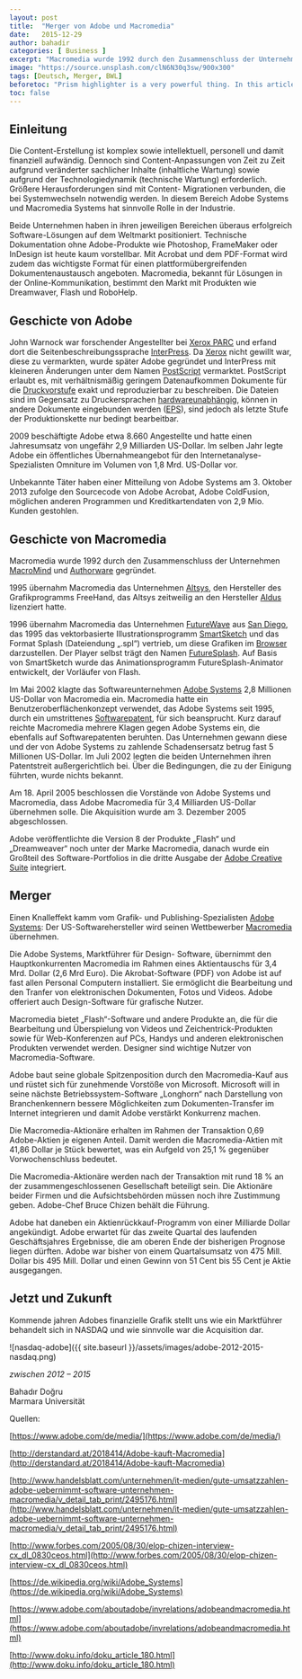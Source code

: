 ```yaml
---
layout: post
title:  "Merger von Adobe und Macromedia"
date:   2015-12-29
author: bahadir
categories: [ Business ]
excerpt: "Macromedia wurde 1992 durch den Zusammenschluss der Unternehmen..."
image: "https://source.unsplash.com/clN6N30q3sw/900x300" 
tags: [Deutsch, Merger, BWL]
beforetoc: "Prism highlighter is a very powerful thing. In this article I'm going to show you what you can actually do with it, some tricks and tips while editing your post. Tocs is also enabled as you can see in summary."
toc: false
---
```


## Einleitung

Die Content-Erstellung ist komplex sowie intellektuell, personell und damit finanziell aufwändig. Dennoch sind Content-Anpassungen von Zeit zu Zeit aufgrund veränderter sachlicher Inhalte (inhaltliche Wartung) sowie aufgrund der Technologiedynamik (technische Wartung) erforderlich. Größere Herausforderungen sind mit Content- Migrationen verbunden, die bei Systemwechseln notwendig werden. In diesem Bereich Adobe Systems und Macromedia Systems hat sinnvolle Rolle in der Industrie.

Beide Unternehmen haben in ihren jeweiligen Bereichen überaus erfolgreich Software-Lösungen auf dem Weltmarkt positioniert. Technische Dokumentation ohne Adobe-Produkte wie Photoshop, FrameMaker oder InDesign ist heute kaum vorstellbar. Mit Acrobat und dem PDF-Format wird zudem das wichtigste Format für einen plattformübergreifenden Dokumentenaustausch angeboten. Macromedia, bekannt für Lösungen in der Online-Kommunikation, bestimmt den Markt mit Produkten wie Dreamwaver, Flash und RoboHelp.

## Geschicte von Adobe

John Warnock war forschender Angestellter bei  [Xerox PARC](https://de.wikipedia.org/wiki/Xerox_PARC)  und erfand dort die Seitenbeschreibungssprache  [InterPress](https://de.wikipedia.org/wiki/InterPress). Da  [Xerox](https://de.wikipedia.org/wiki/Xerox)  nicht gewillt war, diese zu vermarkten, wurde später Adobe gegründet und InterPress mit kleineren Änderungen unter dem Namen  [PostScript](https://de.wikipedia.org/wiki/PostScript)  vermarktet. PostScript erlaubt es, mit verhältnismäßig geringem Datenaufkommen Dokumente für die  [Druckvorstufe](https://de.wikipedia.org/wiki/Druckvorstufe)  exakt und reproduzierbar zu beschreiben. Die Dateien sind im Gegensatz zu Druckersprachen  [hardwareunabhängig](https://de.wikipedia.org/wiki/Hardware), können in andere Dokumente eingebunden werden ([EPS](https://de.wikipedia.org/wiki/Encapsulated_PostScript)), sind jedoch als letzte Stufe der Produktionskette nur bedingt bearbeitbar.

2009 beschäftigte Adobe etwa 8.660 Angestellte und hatte einen Jahresumsatz von ungefähr 2,9 Milliarden US-Dollar. Im selben Jahr legte Adobe ein öffentliches Übernahmeangebot für den Internetanalyse-Spezialisten Omniture im Volumen von 1,8 Mrd. US-Dollar vor.

Unbekannte Täter haben einer Mitteilung von Adobe Systems am 3. Oktober 2013 zufolge den Sourcecode von Adobe Acrobat, Adobe ColdFusion, möglichen anderen Programmen und Kreditkartendaten von 2,9 Mio. Kunden gestohlen.

## Geschicte von Macromedia

Macromedia wurde 1992 durch den Zusammenschluss der Unternehmen  [MacroMind](https://de.wikipedia.org/w/index.php?title=MacroMind&action=edit&redlink=1)  und  [Authorware](https://de.wikipedia.org/w/index.php?title=Adobe_Authorware&action=edit&redlink=1)  gegründet.

1995 übernahm Macromedia das Unternehmen  [Altsys](https://de.wikipedia.org/w/index.php?title=Altsys&action=edit&redlink=1), den Hersteller des Grafikprogramms FreeHand, das Altsys zeitweilig an den Hersteller  [Aldus](https://de.wikipedia.org/wiki/Aldus_Corporation)  lizenziert hatte.

1996 übernahm Macromedia das Unternehmen  [FutureWave](https://de.wikipedia.org/w/index.php?title=FutureWave&action=edit&redlink=1)  aus  [San Diego](https://de.wikipedia.org/wiki/San_Diego), das 1995 das vektorbasierte Illustrationsprogramm  [SmartSketch](https://de.wikipedia.org/w/index.php?title=SmartSketch&action=edit&redlink=1)  und das Format Splash (Dateiendung „.spl“) vertrieb, um diese Grafiken im  [Browser](https://de.wikipedia.org/wiki/Webbrowser)  darzustellen. Der Player selbst trägt den Namen  [FutureSplash](https://de.wikipedia.org/w/index.php?title=FutureSplash&action=edit&redlink=1). Auf Basis von SmartSketch wurde das Animationsprogramm FutureSplash-Animator entwickelt, der Vorläufer von Flash.

Im Mai 2002 klagte das Softwareunternehmen  [Adobe Systems](https://de.wikipedia.org/wiki/Adobe_Systems)  2,8 Millionen US-Dollar von Macromedia ein. Macromedia hatte ein Benutzeroberflächenkonzept verwendet, das Adobe Systems seit 1995, durch ein umstrittenes  [Softwarepatent](https://de.wikipedia.org/wiki/Softwarepatent), für sich beansprucht. Kurz darauf reichte Macromedia mehrere Klagen gegen Adobe Systems ein, die ebenfalls auf Softwarepatenten beruhten. Das Unternehmen gewann diese und der von Adobe Systems zu zahlende Schadensersatz betrug fast 5 Millionen US-Dollar. Im Juli 2002 legten die beiden Unternehmen ihren Patentstreit außergerichtlich bei. Über die Bedingungen, die zu der Einigung führten, wurde nichts bekannt.

Am 18. April 2005 beschlossen die Vorstände von Adobe Systems und Macromedia, dass Adobe Macromedia für 3,4 Milliarden US-Dollar übernehmen solle. Die Akquisition wurde am 3. Dezember 2005 abgeschlossen.

Adobe veröffentlichte die Version 8 der Produkte „Flash“ und „Dreamweaver“ noch unter der Marke Macromedia, danach wurde ein Großteil des Software-Portfolios in die dritte Ausgabe der  [Adobe Creative Suite](https://de.wikipedia.org/wiki/Adobe_Creative_Suite)  integriert.

## Merger

Einen Knalleffekt kamm vom Grafik- und Publishing-Spezialisten  [Adobe Systems](http://www.adobe.com/): Der US-Softwarehersteller wird seinen Wettbewerber  [Macromedia](http://www.macromedia.com/)  übernehmen.

Die Adobe Systems, Marktführer für Design- Software, übernimmt den Hauptkonkurrenten Macromedia im Rahmen eines Aktientauschs für 3,4 Mrd. Dollar (2,6 Mrd Euro). Die Akrobat-Software (PDF) von Adobe ist auf fast allen Personal Computern installiert. Sie ermöglicht die Bearbeitung und den Tranfer von elektronischen Dokumenten, Fotos und Videos. Adobe offeriert auch Design-Software für grafische Nutzer.

Macromedia bietet „Flash“-Software und andere Produkte an, die für die Bearbeitung und Überspielung von Videos und Zeichentrick-Produkten sowie für Web-Konferenzen auf PCs, Handys und anderen elektronischen Produkten verwendet werden. Designer sind wichtige Nutzer von Macromedia-Software.

Adobe baut seine globale Spitzenposition durch den Macromedia-Kauf aus und rüstet sich für zunehmende Vorstöße von Microsoft. Microsoft will in seine nächste Betriebssystem-Software „Longhorn“ nach Darstellung von Branchenkennern bessere Möglichkeiten zum Dokumenten-Transfer im Internet integrieren und damit Adobe verstärkt Konkurrenz machen.

Die Macromedia-Aktionäre erhalten im Rahmen der Transaktion 0,69 Adobe-Aktien je eigenen Anteil. Damit werden die Macromedia-Aktien mit 41,86 Dollar je Stück bewertet, was ein Aufgeld von 25,1 % gegenüber Vorwochenschluss bedeutet.

Die Macromedia-Aktionäre werden nach der Transaktion mit rund 18 % an der zusammengeschlossenen Gesellschaft beteiligt sein. Die Aktionäre beider Firmen und die Aufsichtsbehörden müssen noch ihre Zustimmung geben. Adobe-Chef Bruce Chizen behält die Führung.

Adobe hat daneben ein Aktienrückkauf-Programm von einer Milliarde Dollar angekündigt. Adobe erwartet für das zweite Quartal des laufenden Geschäftsjahres Ergebnisse, die am oberen Ende der bisherigen Prognose liegen dürften. Adobe war bisher von einem Quartalsumsatz von 475 Mill. Dollar bis 495 Mill. Dollar und einen Gewinn von 51 Cent bis 55 Cent je Aktie ausgegangen.

## Jetzt und Zukunft

Kommende jahren Adobes finanzielle Grafik stellt uns wie ein Marktführer behandelt sich in NASDAQ und wie sinnvolle war die Acquisition dar.

![nasdaq-adobe]({{ site.baseurl }}/assets/images/adobe-2012-2015-nasdaq.png)

_zwischen 2012 – 2015_

Bahadır Doğru  
Marmara Universität

Quellen:

[https://www.adobe.com/de/media/](https://www.adobe.com/de/media/)

[http://derstandard.at/2018414/Adobe-kauft-Macromedia](http://derstandard.at/2018414/Adobe-kauft-Macromedia)

[http://www.handelsblatt.com/unternehmen/it-medien/gute-umsatzzahlen-adobe-uebernimmt-software-unternehmen-macromedia/v_detail_tab_print/2495176.html](http://www.handelsblatt.com/unternehmen/it-medien/gute-umsatzzahlen-adobe-uebernimmt-software-unternehmen-macromedia/v_detail_tab_print/2495176.html)

[http://www.forbes.com/2005/08/30/elop-chizen-interview-cx_dl_0830ceos.html](http://www.forbes.com/2005/08/30/elop-chizen-interview-cx_dl_0830ceos.html)

[https://de.wikipedia.org/wiki/Adobe_Systems](https://de.wikipedia.org/wiki/Adobe_Systems)

[https://www.adobe.com/aboutadobe/invrelations/adobeandmacromedia.html](https://www.adobe.com/aboutadobe/invrelations/adobeandmacromedia.html)

[http://www.doku.info/doku_article_180.html](http://www.doku.info/doku_article_180.html)